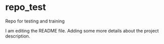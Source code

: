 # repo_test
Repo for testing and training

I am editing the README file. Adding some more details about the project description.
